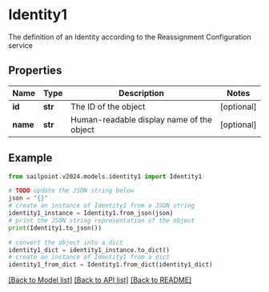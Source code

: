 # Identity1

The definition of an Identity according to the Reassignment Configuration service

## Properties

Name | Type | Description | Notes
------------ | ------------- | ------------- | -------------
**id** | **str** | The ID of the object | [optional] 
**name** | **str** | Human-readable display name of the object | [optional] 

## Example

```python
from sailpoint.v2024.models.identity1 import Identity1

# TODO update the JSON string below
json = "{}"
# create an instance of Identity1 from a JSON string
identity1_instance = Identity1.from_json(json)
# print the JSON string representation of the object
print(Identity1.to_json())

# convert the object into a dict
identity1_dict = identity1_instance.to_dict()
# create an instance of Identity1 from a dict
identity1_from_dict = Identity1.from_dict(identity1_dict)
```
[[Back to Model list]](../README.md#documentation-for-models) [[Back to API list]](../README.md#documentation-for-api-endpoints) [[Back to README]](../README.md)


